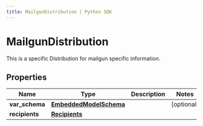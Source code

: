 ```yaml
---
title: MailgunDistribution | Python SDK
---
```


# MailgunDistribution

This is a specific Distribution for mailgun specific information.

## Properties

Name | Type | Description | Notes
------------ | ------------- | ------------- | -------------
**var_schema** | [**EmbeddedModelSchema**](EmbeddedModelSchema) |  | [optional] 
**recipients** | [**Recipients**](Recipients) |  | 


